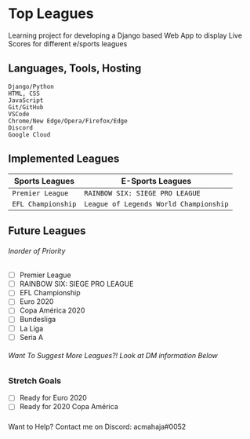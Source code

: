 # Top Leagues
Learning project for developing a Django based Web App to display Live Scores for different e/sports leagues

## Languages, Tools, Hosting
```
Django/Python
HTML, CSS
JavaScript
Git/GitHub
VSCode
Chrome/New Edge/Opera/Firefox/Edge
Discord
Google Cloud
```
## Implemented Leagues
|   Sports Leagues     |   E-Sports Leagues  |
|   -------------      |   -------------     |
|```Premier League```  | ```RAINBOW SIX: SIEGE PRO LEAGUE```|
|```EFL Championship```| ```League of Legends World Championship```|

## Future Leagues
###### Inorder of Priority
- [ ] Premier League
- [ ] RAINBOW SIX: SIEGE PRO LEAGUE
- [ ] EFL Championship
- [ ] Euro 2020
- [ ] Copa América 2020
- [ ] Bundesliga
- [ ] La Liga
- [ ] Seria A

###### Want To Suggest More Leagues?! Look at DM information Below

### Stretch Goals
- [ ] Ready for Euro 2020
- [ ] Ready for 2020 Copa América

###
Want to Help? Contact me on Discord: acmahaja#0052
